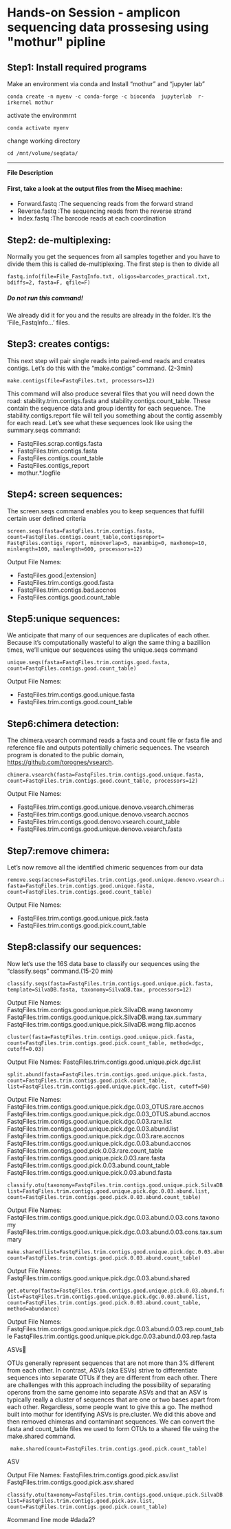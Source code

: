 # Hands-on Session - amplicon sequencing data prossesing using "mothur" pipline
## Step1: Install required programs
Make an environment via conda and Install “mothur” and “jupyter lab” 
```
conda create -n myenv -c conda-forge -c bioconda  jupyterlab  r-irkernel mothur
```
activate the environmrnt
```
conda activate myenv
```
change working directory
```
cd /mnt/volume/seqdata/
```
----

**File Description**

#### First, take a look at the output files from the Miseq machine:

- Forward.fastq :The sequencing reads from the forward strand
- Reverse.fastq :The sequencing reads from the reverse strand
- Index.fastq :The barcode reads at each coordination

## Step2: de-multiplexing:
Normally you get the sequences from all samples together and you have to divide them this is called de-multiplexing. The first step is then to divide all 
```
fastq.info(file=File_FastqInfo.txt, oligos=barcodes_practical.txt, bdiffs=2, fasta=F, qfile=F)
```
##### Do not run this command!
We already did it for you and the results are already in the folder. It’s the ‘File_FastqInfo...’ files.

## Step3: creates contigs:
This next step will pair single reads into paired-end reads and creates contigs.
Let’s do this with the “make.contigs” command. (2-3min)
```
make.contigs(file=FastqFiles.txt, processors=12)
```
This command will also produce several files that you will need down the road: stability.trim.contigs.fasta and stability.contigs.count_table. These contain the sequence data and group identity for each sequence. The stability.contigs.report file will tell you something about the contig assembly for each read. Let’s see what these sequences look like using the summary.seqs command:

 - FastqFiles.scrap.contigs.fasta
 - FastqFiles.trim.contigs.fasta
 - FastqFiles.contigs.count_table
 - FastqFiles.contigs_report
 - mothur.*.logfile

## Step4: screen sequences:
The screen.seqs command enables you to keep sequences that fulfill certain user defined criteria

```
screen.seqs(fasta=FastqFiles.trim.contigs.fasta, count=FastqFiles.contigs.count_table,contigsreport= FastqFiles.contigs_report, minoverlap=5, maxambig=0, maxhomop=10, minlength=100, maxlength=600, processors=12)
```
Output File Names:
- FastqFiles.good.[extension]
- FastqFiles.trim.contigs.good.fasta
- FastqFiles.trim.contigs.bad.accnos
- FastqFiles.contigs.good.count_table


## Step5:unique sequences:
We anticipate that many of our sequences are duplicates of each other. Because it’s computationally wasteful to align the same thing a bazillion times, we’ll unique our sequences using the unique.seqs command

```
unique.seqs(fasta=FastqFiles.trim.contigs.good.fasta, count=FastqFiles.contigs.good.count_table)
```
Output File Names: 
- FastqFiles.trim.contigs.good.unique.fasta
- FastqFiles.trim.contigs.good.count_table

## Step6:chimera detection:
The chimera.vsearch command reads a fasta and count file or fasta file and reference file and outputs potentially chimeric sequences. The vsearch program is donated to the public domain, https://github.com/torognes/vsearch.

```
chimera.vsearch(fasta=FastqFiles.trim.contigs.good.unique.fasta, count=FastqFiles.trim.contigs.good.count_table, processors=12)
```
Output File Names:
- FastqFiles.trim.contigs.good.unique.denovo.vsearch.chimeras
- FastqFiles.trim.contigs.good.unique.denovo.vsearch.accnos
- FastqFiles.trim.contigs.good.denovo.vsearch.count_table
- FastqFiles.trim.contigs.good.unique.denovo.vsearch.fasta

## Step7:remove chimera:

Let’s now remove all the identified chimeric sequences from our data

```
remove.seqs(accnos=FastqFiles.trim.contigs.good.unique.denovo.vsearch.accnos, fasta=FastqFiles.trim.contigs.good.unique.fasta, count=FastqFiles.trim.contigs.good.count_table)
```
Output File Names:
- FastqFiles.trim.contigs.good.unique.pick.fasta
- FastqFiles.trim.contigs.good.pick.count_table


## Step8:classify our sequences:
Now let’s use the 16S data base to classify our sequences using the “classify.seqs” command.(15-20 min)
```
classify.seqs(fasta=FastqFiles.trim.contigs.good.unique.pick.fasta, template=SilvaDB.fasta, taxonomy=SilvaDB.tax, processors=12) 
```
Output File Names: 
FastqFiles.trim.contigs.good.unique.pick.SilvaDB.wang.taxonomy
FastqFiles.trim.contigs.good.unique.pick.SilvaDB.wang.tax.summary
FastqFiles.trim.contigs.good.unique.pick.SilvaDB.wang.flip.accnos

```
cluster(fasta=FastqFiles.trim.contigs.good.unique.pick.fasta, count=FastqFiles.trim.contigs.good.pick.count_table, method=dgc, cutoff=0.03)
```

Output File Names: 
FastqFiles.trim.contigs.good.unique.pick.dgc.list

```
split.abund(fasta=FastqFiles.trim.contigs.good.unique.pick.fasta, count=FastqFiles.trim.contigs.good.pick.count_table, list=FastqFiles.trim.contigs.good.unique.pick.dgc.list, cutoff=50)
```
Output File Names: 
FastqFiles.trim.contigs.good.unique.pick.dgc.0.03_OTUS.rare.accnos
FastqFiles.trim.contigs.good.unique.pick.dgc.0.03_OTUS.abund.accnos
FastqFiles.trim.contigs.good.unique.pick.dgc.0.03.rare.list
FastqFiles.trim.contigs.good.unique.pick.dgc.0.03.abund.list
FastqFiles.trim.contigs.good.unique.pick.dgc.0.03.rare.accnos
FastqFiles.trim.contigs.good.unique.pick.dgc.0.03.abund.accnos
FastqFiles.trim.contigs.good.pick.0.03.rare.count_table
FastqFiles.trim.contigs.good.unique.pick.0.03.rare.fasta
FastqFiles.trim.contigs.good.pick.0.03.abund.count_table
FastqFiles.trim.contigs.good.unique.pick.0.03.abund.fasta

```
classify.otu(taxonomy=FastqFiles.trim.contigs.good.unique.pick.SilvaDB.wang.taxonomy, list=FastqFiles.trim.contigs.good.unique.pick.dgc.0.03.abund.list, count=FastqFiles.trim.contigs.good.pick.0.03.abund.count_table)
```
Output File Names: 
FastqFiles.trim.contigs.good.unique.pick.dgc.0.03.abund.0.03.cons.taxonomy
FastqFiles.trim.contigs.good.unique.pick.dgc.0.03.abund.0.03.cons.tax.summary
```
make.shared(list=FastqFiles.trim.contigs.good.unique.pick.dgc.0.03.abund.list, count=FastqFiles.trim.contigs.good.pick.0.03.abund.count_table)
```
Output File Names:
FastqFiles.trim.contigs.good.unique.pick.dgc.0.03.abund.shared

```
get.oturep(fasta=FastqFiles.trim.contigs.good.unique.pick.0.03.abund.fasta, list=FastqFiles.trim.contigs.good.unique.pick.dgc.0.03.abund.list, count=FastqFiles.trim.contigs.good.pick.0.03.abund.count_table, method=abundance)
```
Output File Names: 
FastqFiles.trim.contigs.good.unique.pick.dgc.0.03.abund.0.03.rep.count_table
FastqFiles.trim.contigs.good.unique.pick.dgc.0.03.abund.0.03.rep.fasta

ASVs🔗

OTUs generally represent sequences that are not more than 3% different from each other. In contrast, ASVs (aka ESVs) strive to differentiate sequences into separate OTUs if they are different from each other. There are challenges with this approach including the possibility of separating operons from the same genome into separate ASVs and that an ASV is typically really a cluster of sequences that are one or two bases apart from each other. Regardless, some people want to give this a go. The method built into mothur for identifying ASVs is pre.cluster. We did this above and then removed chimeras and contaminant sequences. We can convert the fasta and count_table files we used to form OTUs to a shared file using the make.shared command.
```
 make.shared(count=FastqFiles.trim.contigs.good.pick.count_table)
```
ASV

Output File Names:
FastqFiles.trim.contigs.good.pick.asv.list
FastqFiles.trim.contigs.good.pick.asv.shared
```
classify.otu(taxonomy=FastqFiles.trim.contigs.good.unique.pick.SilvaDB.wang.taxonomy, list=FastqFiles.trim.contigs.good.pick.asv.list, count=FastqFiles.trim.contigs.good.pick.count_table)
```
#command line mode
#dada2?




